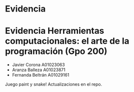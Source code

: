 # Evidencia
# Evidencia Herramientas computacionales: el arte de la programación (Gpo 200) 

- Javier Corona A01023063 
- Aranza Balleza A01023871 
- Fernanda Beltrán A01029161 

Juego paint y snake! Actualizaciones en el repo.

